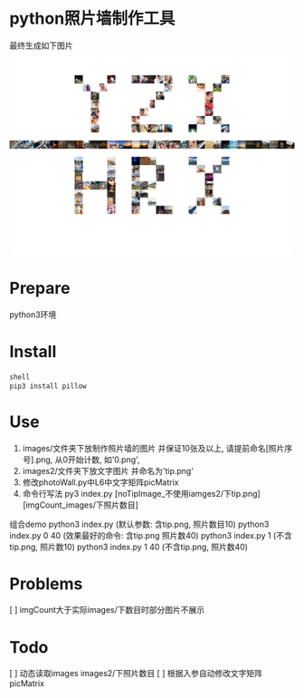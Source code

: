 # python照片墙制作工具

最终生成如下图片
![最终生成的图片](https://github.com/HeraNxU/photoWall/blob/master/PhotoWall.png)

# Prepare
python3环境

# Install
```
shell
pip3 install pillow
```
# Use
1. images/文件夹下放制作照片墙的图片 并保证10张及以上, 请提前命名[照片序号].png, 从0开始计数, 如'0.png', 
2. images2/文件夹下放文字图片 并命名为'tip.png'
3. 修改photoWall.py中L6中文字矩阵picMatrix 
4. 命令行写法
py3 index.py [noTipImage_不使用iamges2/下tip.png] [imgCount_images/下照片数目]

组合demo
python3 index.py       (默认参数: 含tip.png, 照片数目10)
python3 index.py 0 40  (效果最好的命令: 含tip.png 照片数40)
python3 index.py 1     (不含tip.png, 照片数10)
python3 index.py 1 40  (不含tip.png, 照片数40)

# Problems
[ ] imgCount大于实际images/下数目时部分图片不展示

# Todo
[ ] 动态读取images images2/下照片数目
[ ] 根据入参自动修改文字矩阵picMatrix